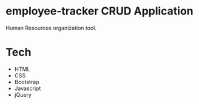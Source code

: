 # employee-tracker CRUD Application
 
 Human Resources organization tool.
 
 # Tech
 * HTML
 * CSS 
 * Bootstrap 
 * Javascript
 * jQuery
